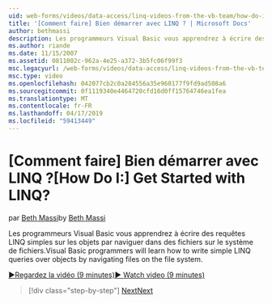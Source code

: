 ```yaml
---
uid: web-forms/videos/data-access/linq-videos-from-the-vb-team/how-do-i-get-started-with-linq
title: '[Comment faire] Bien démarrer avec LINQ ? | Microsoft Docs'
author: bethmassi
description: Les programmeurs Visual Basic vous apprendrez à écrire des requêtes LINQ simples sur les objets par naviguer dans des fichiers sur le système de fichiers.
ms.author: riande
ms.date: 11/15/2007
ms.assetid: 0811002c-962a-4e25-a372-3b5fc06f99f3
msc.legacyurl: /web-forms/videos/data-access/linq-videos-from-the-vb-team/how-do-i-get-started-with-linq
msc.type: video
ms.openlocfilehash: 042077cb2c0a284556a35e960177f9fd9ad508a6
ms.sourcegitcommit: 0f1119340e4464720cfd16d0ff15764746ea1fea
ms.translationtype: MT
ms.contentlocale: fr-FR
ms.lasthandoff: 04/17/2019
ms.locfileid: "59413449"
---
```

# <a name="how-do-i-get-started-with-linq"></a><span data-ttu-id="c4c84-104">[Comment faire] Bien démarrer avec LINQ ?</span><span class="sxs-lookup"><span data-stu-id="c4c84-104">[How Do I:] Get Started with LINQ?</span></span>

<span data-ttu-id="c4c84-105">par [Beth Massi](https://github.com/bethmassi)</span><span class="sxs-lookup"><span data-stu-id="c4c84-105">by [Beth Massi](https://github.com/bethmassi)</span></span>

<span data-ttu-id="c4c84-106">Les programmeurs Visual Basic vous apprendrez à écrire des requêtes LINQ simples sur les objets par naviguer dans des fichiers sur le système de fichiers.</span><span class="sxs-lookup"><span data-stu-id="c4c84-106">Visual Basic programmers will learn how to write simple LINQ queries over objects by navigating files on the file system.</span></span>

[<span data-ttu-id="c4c84-107">&#9654;Regardez la vidéo (9 minutes)</span><span class="sxs-lookup"><span data-stu-id="c4c84-107">&#9654; Watch video (9 minutes)</span></span>](https://channel9.msdn.com/Blogs/ASP-NET-Site-Videos/how-do-i-get-started-with-linq)

> [!div class="step-by-step"]
> [<span data-ttu-id="c4c84-108">Next</span><span class="sxs-lookup"><span data-stu-id="c4c84-108">Next</span></span>](how-do-i-perform-group-and-aggregate-queries.md)
